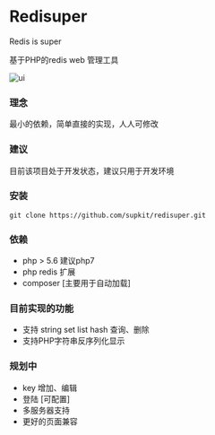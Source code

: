 # Redisuper

Redis is super

基于PHP的redis web 管理工具

![ui](http://chenshuo.net/other/ui.png)

### 理念
最小的依赖，简单直接的实现，人人可修改

### 建议
目前该项目处于开发状态，建议只用于开发环境

### 安装

```
git clone https://github.com/supkit/redisuper.git
```

### 依赖
- php > 5.6 建议php7
- php redis 扩展
- composer [主要用于自动加载]

### 目前实现的功能

- 支持 string set list hash 查询、删除
- 支持PHP字符串反序列化显示

### 规划中

- key 增加、编辑
- 登陆 [可配置]
- 多服务器支持
- 更好的页面兼容
